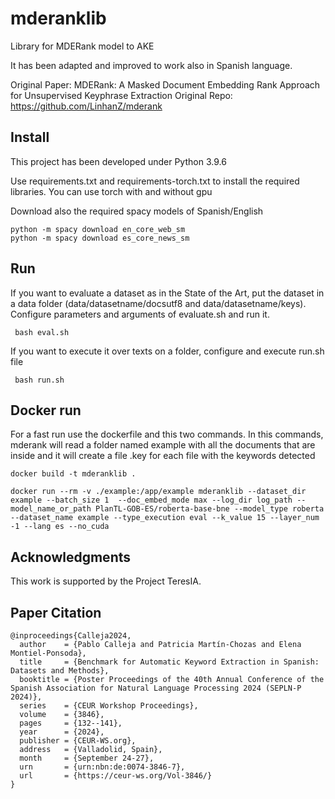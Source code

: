 # mderanklib

Library for MDERank model to AKE

It has been adapted and improved to work also in Spanish language. 

Original Paper: MDERank: A Masked Document Embedding Rank Approach for Unsupervised Keyphrase Extraction
Original Repo: https://github.com/LinhanZ/mderank



## Install

This project has been developed under Python 3.9.6

Use requirements.txt and requirements-torch.txt to install the required libraries. You can use torch with and without gpu

Download also the required spacy models of Spanish/English

```
python -m spacy download en_core_web_sm
python -m spacy download es_core_news_sm

```



## Run 

If you want to evaluate a dataset as in the State of the Art, put the dataset in a data folder (data/datasetname/docsutf8 and data/datasetname/keys).
Configure parameters and arguments of evaluate.sh and run it. 

```
 bash eval.sh 
```
If you want to execute it over texts on a folder, configure and execute run.sh file
```
 bash run.sh 
```

## Docker run 
For a fast run use the dockerfile and this two commands. In this commands, mderank will read a folder named example with all the documents that are inside and it will create a file .key for each file with the keywords detected

```
docker build -t mderanklib .

``` 

```
docker run --rm -v ./example:/app/example mderanklib --dataset_dir example --batch_size 1  --doc_embed_mode max --log_dir log_path --model_name_or_path PlanTL-GOB-ES/roberta-base-bne --model_type roberta --dataset_name example --type_execution eval --k_value 15 --layer_num -1 --lang es --no_cuda
```




## Acknowledgments 
This work is supported by the Project TeresIA. 


## Paper Citation

```bibtext
@inproceedings{Calleja2024,
  author    = {Pablo Calleja and Patricia Martín-Chozas and Elena Montiel-Ponsoda},
  title     = {Benchmark for Automatic Keyword Extraction in Spanish: Datasets and Methods},
  booktitle = {Poster Proceedings of the 40th Annual Conference of the Spanish Association for Natural Language Processing 2024 (SEPLN-P 2024)},
  series    = {CEUR Workshop Proceedings},
  volume    = {3846},
  pages     = {132--141},
  year      = {2024},
  publisher = {CEUR-WS.org},
  address   = {Valladolid, Spain},
  month     = {September 24-27},
  urn       = {urn:nbn:de:0074-3846-7},
  url       = {https://ceur-ws.org/Vol-3846/}
}
```






